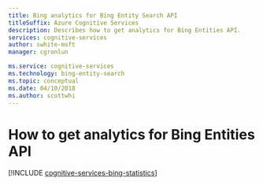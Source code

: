 ```yaml
---
title: Bing analytics for Bing Entity Search API
titleSuffix: Azure Cognitive Services
description: Describes how to get analytics for Bing Entities API. 
services: cognitive-services
author: swhite-msft
manager: cgronlun

ms.service: cognitive-services
ms.technology: bing-entity-search
ms.topic: conceptual
ms.date: 04/10/2018
ms.author: scottwhi
---
```


# How to get analytics for Bing Entities API

[!INCLUDE [cognitive-services-bing-statistics](../../../includes/cognitive-services-bing-statistics.md)]